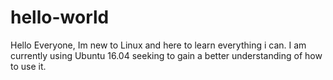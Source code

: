 # hello-world
Hello Everyone, Im new to Linux and here to learn everything i can. I am currently using Ubuntu 16.04 seeking to gain a better understanding of how to use it.
